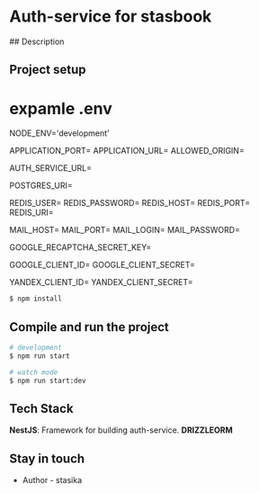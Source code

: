 <h1> Auth-service for stasbook </h1>
## Description

## Project setup

# expamle .env

NODE_ENV='development'

APPLICATION_PORT=
APPLICATION_URL=
ALLOWED_ORIGIN=

AUTH_SERVICE_URL=

POSTGRES_URI=

REDIS_USER=
REDIS_PASSWORD=
REDIS_HOST=
REDIS_PORT=
REDIS_URI=

MAIL_HOST=
MAIL_PORT=
MAIL_LOGIN=
MAIL_PASSWORD=


GOOGLE_RECAPTCHA_SECRET_KEY=

GOOGLE_CLIENT_ID=
GOOGLE_CLIENT_SECRET=

YANDEX_CLIENT_ID=
YANDEX_CLIENT_SECRET=


```bash
$ npm install
```

## Compile and run the project

```bash
# development
$ npm run start

# watch mode
$ npm run start:dev

```

## Tech Stack

**NestJS**: Framework for building auth-service.
**DRIZZLEORM**


## Stay in touch

- Author - stasika

